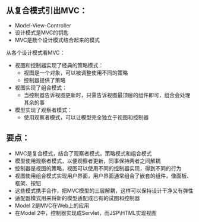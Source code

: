 从复合模式引出MVC：
-----  
*  Model-View-Controller
*  设计模式是MVC的钥匙
*  MVC是数个设计模式结合起来的模式

从各个设计模式看MVC： 
*  视图和控制器实现了经典的策略模式：
    * 视图是一个对象，可以被调整使用不同的策略
    * 控制器提供了策略
* 视图实现了组合模式：
    * 当控制器告诉视图更新时，只需告诉视图最顶层的组件即可，组合会处理其余的事
* 模型实现了观察者模式：
    * 使用观察者模式，可以让模型完全独立于视图和控制器
    
要点：
----
* MVC是复合模式，结合了观察者模式，策略模式和组合模式
* 模型使用观察者模式，以便观察者更新，同事保持两者之间解耦
* 控制器是视图的策略，视图可以使用不同的控制器实现，得到不同的行为
* 视图使用组合模式实现用户界面，用户界面通常组合了嵌套的组件，像面板、框架、按钮
* 这些模式携手合作，把MVC模型的三层解耦，这样可以保持设计干净又有弹性
* 适配器模式用来将新的模型适配成已有的试图和控制器
* Model 2是MVC在Web上的应用
* 在Model 2中，控制器实现成Servlet，而JSP\HTML实现视图